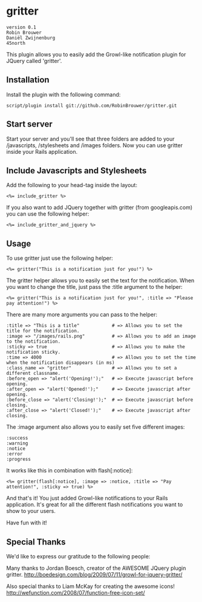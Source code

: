 # gritter

	version 0.1
	Robin Brouwer
	Daniël Zwijnenburg
	45north

This plugin allows you to easily add the Growl-like notification plugin for JQuery called 'gritter'.

## Installation

Install the plugin with the following command:

	script/plugin install git://github.com/RobinBrouwer/gritter.git


## Start server

Start your server and you'll see that three folders are added to your /javascripts, /stylesheets and /images folders.
Now you can use gritter inside your Rails application.


## Include Javascripts and Stylesheets

Add the following to your head-tag inside the layout:

	<%= include_gritter %>

If you also want to add JQuery together with gritter (from googleapis.com) you can use the following helper:

	<%= include_gritter_and_jquery %>


## Usage

To use gritter just use the following helper:

	<%= gritter("This is a notification just for you!") %>

The gritter helper allows you to easily set the text for the notification. 
When you want to change the title, just pass the :title argument to the helper:

	<%= gritter("This is a notification just for you!", :title => "Please pay attention!") %>

There are many more arguments you can pass to the helper:

	:title => "This is a title"            # => Allows you to set the title for the notification.
	:image => "/images/rails.png"          # => Allows you to add an image to the notification.
	:sticky => true                        # => Allows you to make the notification sticky.
	:time => 4000                          # => Allows you to set the time when the notification disappears (in ms)
	:class_name => "gritter"               # => Allows you to set a different classname.
	:before_open => "alert('Opening!');"   # => Execute javascript before opening.
	:after_open => "alert('Opened!');"     # => Execute javascript after opening.
	:before_close => "alert('Closing!');"  # => Execute javascript before closing.
	:after_close => "alert('Closed!');"    # => Execute javascript after closing.

The :image argument also allows you to easily set five different images:

	:success
	:warning
	:notice
	:error
	:progress

It works like this in combination with flash[:notice]:

	<%= gritter(flash[:notice], :image => :notice, :title => "Pay attention!", :sticky => true) %>

And that's it! You just added Growl-like notifications to your Rails application.
It's great for all the different flash notifications you want to show to your users.

Have fun with it!


## Special Thanks

We'd like to express our gratitude to the following people:

Many thanks to Jordan Boesch, creator of the AWESOME JQuery plugin gritter.
http://boedesign.com/blog/2009/07/11/growl-for-jquery-gritter/

Also special thanks to Liam McKay for creating the awesome icons!
http://wefunction.com/2008/07/function-free-icon-set/